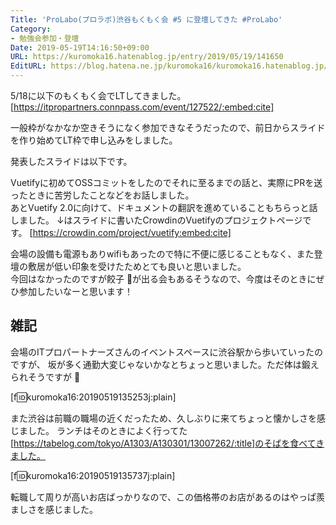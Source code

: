 ```yaml
---
Title: 'ProLabo(プロラボ)渋谷もくもく会 #5 に登壇してきた #ProLabo'
Category:
- 勉強会参加・登壇
Date: 2019-05-19T14:16:50+09:00
URL: https://kuromoka16.hatenablog.jp/entry/2019/05/19/141650
EditURL: https://blog.hatena.ne.jp/kuromoka16/kuromoka16.hatenablog.jp/atom/entry/17680117127146415709
---
```


5/18に以下のもくもく会でLTしてきました。
[https://itpropartners.connpass.com/event/127522/:embed:cite]

一般枠がなかなか空きそうになく参加できなそうだったので、前日からスライドを作り始めてLT枠で申し込みをしました。

発表したスライドは以下です。

<script async class="speakerdeck-embed" data-id="ee083e3148be4694b19b33effae95e20" data-ratio="1.77777777777778" src="//speakerdeck.com/assets/embed.js"></script>

Vuetifyに初めてOSSコミットをしたのでそれに至るまでの話と、実際にPRを送ったときに苦労したことなどをお話しました。  
あとVuetify 2.0に向けて、ドキュメントの翻訳を進めていることもちらっと話しました。  ↓はスライドに書いたCrowdinのVuetifyのプロジェクトページです。
[https://crowdin.com/project/vuetify:embed:cite]


会場の設備も電源もありwifiもあったので特に不便に感じることもなく、また登壇の敷居が低い印象を受けたためとても良いと思いました。  
今回はなかったのですが餃子 🥟が出る会もあるそうなので、今度はそのときにぜひ参加したいなーと思います！

## 雑記
会場のITプロパートナーズさんのイベントスペースに渋谷駅から歩いていったのですが、
坂が多く通勤大変じゃないかなとちょっと思いました。ただ体は鍛えられそうですが 💪

[f:id:kuromoka16:20190519135253j:plain]

また渋谷は前職の職場の近くだったため、久しぶりに来てちょっと懐かしさを感じました。  ランチはそのときによく行ってた
[https://tabelog.com/tokyo/A1303/A130301/13007262/:title]のそばを食べてきました。

[f:id:kuromoka16:20190519135737j:plain]

転職して周りが高いお店ばっかりなので、この価格帯のお店があるのはやっぱ羨ましさを感じました。
